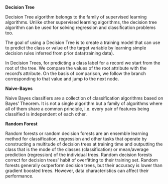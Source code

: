 **Decision Tree**

Decision Tree algorithm belongs to the family of supervised learning algorithms. Unlike other supervised learning algorithms, the decision tree algorithm can be used for solving regression and classification problems too.

The goal of using a Decision Tree is to create a training model that can use to predict the class or value of the target variable by learning simple decision rules inferred from prior data(training data).

In Decision Trees, for predicting a class label for a record we start from the root of the tree. We compare the values of the root attribute with the record’s attribute. On the basis of comparison, we follow the branch corresponding to that value and jump to the next node.

**Naive-Bayes**

Naive Bayes classifiers are a collection of classification algorithms based on Bayes’ Theorem. It is not a single algorithm but a family of algorithms where all of them share a common principle, i.e. every pair of features being classified is independent of each other.

**Random Forest**

Random forests or random decision forests are an ensemble learning method for classification, regression and other tasks that operate by constructing a multitude of decision trees at training time and outputting the class that is the mode of the classes (classification) or mean/average prediction (regression) of the individual trees. Random decision forests correct for decision trees' habit of overfitting to their training set. Random forests generally outperform decision trees, but their accuracy is lower than gradient boosted trees. However, data characteristics can affect their performance.

